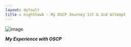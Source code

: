 ```yaml
---
layout: default
title : nighthawk - My OSCP Journey 1st & 2nd Attempt
---
```


![image](https://github.com/user-attachments/assets/44c9797c-7174-4cfa-9448-f37acf740dd9)

_**My Experience with OSCP**_

